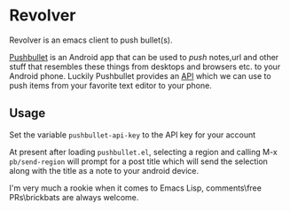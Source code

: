 Revolver
==========

  Revolver is an emacs client to push bullet(s).

  [Pushbullet](https://pushbullet.com) is an Android app that can be
  used to *push* notes,url and other stuff that resembles these things
  from desktops and browsers etc. to your Android phone. Luckily
  Pushbullet provides an [API](https://pushbullet.com/api) which we
  can use to push items from your favorite text editor to your phone.

## Usage

  Set the variable `pushbullet-api-key` to the API key for your
  account

  At present after loading `pushbullet.el`, selecting a region and
  calling M-x `pb/send-region` will prompt for a post title which will
  send the selection along with the title as a note to your android
  device.

  I'm very much a rookie when it comes to Emacs Lisp,
  comments\free PRs\brickbats are always welcome.
